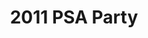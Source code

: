 ---
title: 2011 PSA Party
eleventyNavigation:
  key: 2011 PSA Party
  order:
  parent: PSA Party
layout: gallery.njk
permalink: "oldtimer/psa_party/2011/index.html"
meta_desc: "Photos from the 2011 PSA Party, held in San Diego, CA"
url: "https://www.psa-history.org/oldtimer/psa_party/2011/index.html"
collectionName: "2011-psa-party"
tags: "psa-party"
---